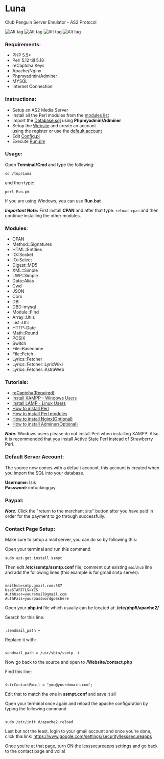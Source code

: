 Luna
====

Club Penguin Server Emulator - AS2 Protocol

![Alt tag](https://github.com/Levi-M/Luna/blob/master/Screenshots/01ae9c2572c8e9b7b2092f9cf2e590f2.png)
![Alt tag](https://github.com/Levi-M/Luna/blob/master/Screenshots/118ae5a5f2fed6b4157bdb5e19b0f33a.png)
![Alt tag](https://github.com/Levi-M/Luna/blob/master/Screenshots/c67d31b1845ae286f6f80d3135f597ef.png)
![Alt tag](https://github.com/Levi-M/Luna/blob/master/Screenshots/fd4dac2adf30d0e5b0a8122d5d4c124d.png)

### Requirements:
<ul>
 <li> PHP 5.5+</li>
 <li> Perl 5.12 till 5.18</li>
 <li> reCaptcha Keys</li>
 <li> Apache/Nginx</li>
 <li> Phpmyadmin/Adminer</li>
 <li> MYSQL</li>
 <li> Internet Connection</li>
</ul>

### Instructions:
<ul>
 <li> Setup an AS2 Media Server</li>
 <li> Install all the Perl modules from the <a href="https://github.com/Levi-M/Luna/blob/master/README.md#modules">modules list</a></li>
 <li> Import the <a href="https://github.com/Levi-M/Luna/blob/master/SQL/Database.sql">Database.sql</a> using <b>Phpmyadmin/Adminer</b></li>
 <li> Setup the <a href="https://github.com/Levi-M/Luna/blob/master/Website/">Website</a> and create an account</li> using the register or use the <a href="https://github.com/Levi-M/Luna/blob/master/README.md#default-server-account">default account</a>
 <li> Edit <a href="https://github.com/Levi-M/Luna/blob/master/Configuration/Config.pl">Config.pl</a></li>
 <li> Execute <a href="https://github.com/Levi-M/Luna/blob/master/Run.pm">Run.pm</a></li>
</ul>

### Usage:

Open <b>Terminal/Cmd</b> and type the following:

<code>cd /tmp/Luna</code>

and then type:

<code>perl Run.pm</code>

If you are using Windows, you can use <b>Run.bat</b>

*<b>Important Note:</b>* First install <b>CPAN</b> and after that type: <code>reload cpan</code> and then continue installing the other modules.

### Modules: 
<ul>
 <li> CPAN</li>
 <li> Method::Signatures</li>
 <li> HTML::Entities</li>
 <li> IO::Socket</li>
 <li> IO::Select</li>
 <li> Digest::MD5</li>
 <li> XML::Simple</li>
 <li> LWP::Simple</li>
 <li> Data::Alias</li>
 <li> Cwd</li>
 <li> JSON</li>
 <li> Coro</li>
 <li> DBI</li>
 <li> DBD::mysql</li>
 <li> Module::Find</li>
 <li> Array::Utils</li>
 <li> List::Util</li>
 <li> HTTP::Date</li>
 <li> Math::Round</li>
 <li> POSIX</li>
 <li> Switch</li>
 <li> File::Basename</li>
 <li> File::Fetch</li>
 <li> Lyrics::Fetcher</li>
 <li> Lyrics::Fetcher::LyricWiki</li>
 <li> Lyrics::Fetcher::AstraWeb</li>
</ul>

### Tutorials:
<ul>
 <li><a href="https://www.google.com/recaptcha/intro/index.html">reCaptcha(Required)</a></li>
 <li><a href="https://www.apachefriends.org/">Install XAMPP - Windows Users</a></li>
 <li><a href="https://www.digitalocean.com/community/tutorials/how-to-install-linux-apache-mysql-php-lamp-stack-on-ubuntu">Install LAMP - Linux Users</a></li>
 <li><a href="http://learn.perl.org/installing/">How to install Perl</a></li>
 <li><a href="http://perlmaven.com/how-to-install-a-perl-module-from-cpan">How to install Perl modules</a></li>
 <li><a href="http://nginx.org/en/docs/install.html">How to install Nginx(Optional)</a></li>
 <li><a href="http://www.adminer.org/">How to install Adminer(Optional)</a></li>
</ul>

*<b>Note:</b>* Windows users please do not install Perl when installing XAMPP. Also it is recommended that you install Active State Perl instead of Strawberry Perl.

### Default Server Account:

The source now comes with a default account, this account is created when you import the SQL into your database. 

<b>Username:</b> Isis<br>
<b>Password:</b> imfuckinggay<br>

### Paypal:

*<b>Note:</b>* Click the "return to the merchant site" button after you have paid in order for the payment to go through successfully.

### Contact Page Setup:

Make sure to setup a mail server, you can do so by following this:

Open your terminal and run this command:

<code>sudo apt-get install ssmpt</code>

Then edit <b>/etc/ssmtp/ssmtp.conf</b> file, comment out existing <code>mailhub</code> line and add the following lines (this example is for gmail smtp server):

<code>
mailhub=smtp.gmail.com:587
UseSTARTTLS=YES
AuthUser=youremail@gmail.com
AuthPass=yourpasswordgoeshere
</code>

Open your <b>php.ini</b> file which usually can be located at: <b>/etc/php5/apache2/</b>

Search for this line: 

<code>
;sendmail_path = 
</code>

Replace it with: 

<code>
sendmail_path = /usr/sbin/ssmtp -t
</code>

Now go back to the source and open to <b>/Website/contact.php</b>

Find this line: 

<code>
$strContactEmail = "you@yourdomain.com";
</code>

Edit that to match the one in <b>ssmpt.conf</b> and save it all

Open your terminal once again and reload the apache configuration by typing the following command:

<code>
sudo /etc/init.d/apache2 reload
</code>

Last but not the least, login to your gmail account and once you're done, click this link: https://www.google.com/settings/security/lesssecureapps

Once you're at that page, turn ON the lesssecureapps settings and go back to the contact page and voila!